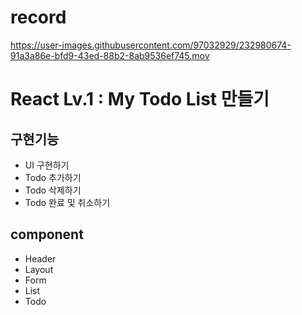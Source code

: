 # record

https://user-images.githubusercontent.com/97032929/232980674-91a3a86e-bfd9-43ed-88b2-8ab9536ef745.mov

# React  Lv.1 : My Todo List 만들기

## 구현기능
- UI 구현하기
- Todo 추가하기
- Todo 삭제하기
- Todo 완료 및 취소하기

## component
- Header
- Layout
- Form
- List
- Todo

